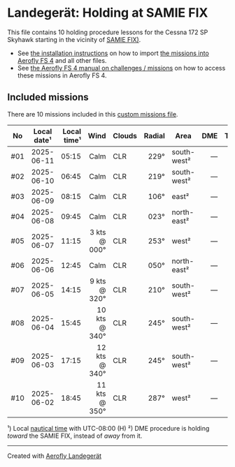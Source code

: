 # Landegerät: Holding at SAMIE FIX

This file contains 10 holding procedure lessons for the Cessna 172 SP Skyhawk starting in the vicinity of [SAMIE FIX)](https://skyvector.com/?ll=42.6462%2C-123.01615&chart=301&zoom=2).

- See [the installation instructions](https://fboes.github.io/aerofly-missions/docs/generic-installation.html) on how to import [the missions into Aerofly FS 4](missions/custom_missions_user.tmc) and all other files.
- See [the Aerofly FS 4 manual on challenges / missions](https://www.aerofly.com/tutorials/missions/) on how to access these missions in Aerofly FS 4.

## Included missions

There are 10 missions included in this [custom missions file](missions/custom_missions_user.tmc).

| No  | Local date¹ | Local time¹ |          Wind | Clouds | Radial | Area        | DME | Turn |  Altitude |
| :-: | ----------- | ----------: | ------------: | ------ | -----: | ----------- | --: | :--: | --------: |
| #01 | 2025-06-11  |       05:15 |          Calm | CLR    |   229° | south-west² |   — |  R   | 15,000 ft |
| #02 | 2025-06-10  |       06:45 |          Calm | CLR    |   219° | south-west² |   — |  R   | 12,900 ft |
| #03 | 2025-06-09  |       08:15 |          Calm | CLR    |   106° | east²       |   — |  R   | 12,300 ft |
| #04 | 2025-06-08  |       09:45 |          Calm | CLR    |   023° | north-east² |   — |  R   | 12,400 ft |
| #05 | 2025-06-07  |       11:15 |  3 kts @ 000° | CLR    |   253° | west²       |   — |  R   | 11,700 ft |
| #06 | 2025-06-06  |       12:45 |          Calm | CLR    |   050° | north-east² |   — |  R   | 11,800 ft |
| #07 | 2025-06-05  |       14:15 |  9 kts @ 320° | CLR    |   210° | south-west² |   — |  R   | 10,000 ft |
| #08 | 2025-06-04  |       15:45 | 10 kts @ 340° | CLR    |   245° | south-west² |   — |  R   | 11,800 ft |
| #09 | 2025-06-03  |       17:15 | 12 kts @ 340° | CLR    |   245° | south-west² |   — |  R   | 13,400 ft |
| #10 | 2025-06-02  |       18:45 | 11 kts @ 350° | CLR    |   287° | west²       |   — |  R   | 10,700 ft |

¹) Local [nautical time](https://en.wikipedia.org/wiki/Nautical_time) with UTC-08:00 (H)
²) DME procedure is holding _toward_ the SAMIE FIX, instead of _away_ from it.

---

Created with [Aerofly Landegerät](https://github.com/fboes/aerofly-patterns)
